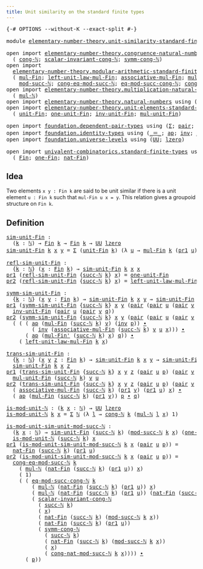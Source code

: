 ```yaml
---
title: Unit similarity on the standard finite types
---
```


<pre class="Agda"><a id="70" class="Symbol">{-#</a> <a id="74" class="Keyword">OPTIONS</a> <a id="82" class="Pragma">--without-K</a> <a id="94" class="Pragma">--exact-split</a> <a id="108" class="Symbol">#-}</a>

<a id="113" class="Keyword">module</a> <a id="120" href="elementary-number-theory.unit-similarity-standard-finite-types.html" class="Module">elementary-number-theory.unit-similarity-standard-finite-types</a> <a id="183" class="Keyword">where</a>

<a id="190" class="Keyword">open</a> <a id="195" class="Keyword">import</a> <a id="202" href="elementary-number-theory.congruence-natural-numbers.html" class="Module">elementary-number-theory.congruence-natural-numbers</a> <a id="254" class="Keyword">using</a>
  <a id="262" class="Symbol">(</a> <a id="264" href="elementary-number-theory.congruence-natural-numbers.html#1636" class="Function">cong-ℕ</a><a id="270" class="Symbol">;</a> <a id="272" href="elementary-number-theory.congruence-natural-numbers.html#5412" class="Function">scalar-invariant-cong-ℕ</a><a id="295" class="Symbol">;</a> <a id="297" href="elementary-number-theory.congruence-natural-numbers.html#2882" class="Function">symm-cong-ℕ</a><a id="308" class="Symbol">)</a>
<a id="310" class="Keyword">open</a> <a id="315" class="Keyword">import</a>
  <a id="324" href="elementary-number-theory.modular-arithmetic-standard-finite-types.html" class="Module">elementary-number-theory.modular-arithmetic-standard-finite-types</a> <a id="390" class="Keyword">using</a>
  <a id="398" class="Symbol">(</a> <a id="400" href="elementary-number-theory.modular-arithmetic-standard-finite-types.html#15234" class="Function">mul-Fin</a><a id="407" class="Symbol">;</a> <a id="409" href="elementary-number-theory.modular-arithmetic-standard-finite-types.html#18007" class="Function">left-unit-law-mul-Fin</a><a id="430" class="Symbol">;</a> <a id="432" href="elementary-number-theory.modular-arithmetic-standard-finite-types.html#15887" class="Function">associative-mul-Fin</a><a id="451" class="Symbol">;</a> <a id="453" href="elementary-number-theory.modular-arithmetic-standard-finite-types.html#15373" class="Function">mul-Fin&#39;</a><a id="461" class="Symbol">;</a>
    <a id="467" href="elementary-number-theory.modular-arithmetic-standard-finite-types.html#2844" class="Function">mod-succ-ℕ</a><a id="477" class="Symbol">;</a> <a id="479" href="elementary-number-theory.modular-arithmetic-standard-finite-types.html#4181" class="Function">cong-eq-mod-succ-ℕ</a><a id="497" class="Symbol">;</a> <a id="499" href="elementary-number-theory.modular-arithmetic-standard-finite-types.html#4527" class="Function">eq-mod-succ-cong-ℕ</a><a id="517" class="Symbol">;</a> <a id="519" href="elementary-number-theory.modular-arithmetic-standard-finite-types.html#3602" class="Function">cong-nat-mod-succ-ℕ</a><a id="538" class="Symbol">)</a>
<a id="540" class="Keyword">open</a> <a id="545" class="Keyword">import</a> <a id="552" href="elementary-number-theory.multiplication-natural-numbers.html" class="Module">elementary-number-theory.multiplication-natural-numbers</a> <a id="608" class="Keyword">using</a>
  <a id="616" class="Symbol">(</a> <a id="618" href="elementary-number-theory.multiplication-natural-numbers.html#1286" class="Function">mul-ℕ</a><a id="623" class="Symbol">)</a>
<a id="625" class="Keyword">open</a> <a id="630" class="Keyword">import</a> <a id="637" href="elementary-number-theory.natural-numbers.html" class="Module">elementary-number-theory.natural-numbers</a> <a id="678" class="Keyword">using</a> <a id="684" class="Symbol">(</a><a id="685" href="elementary-number-theory.natural-numbers.html#1530" class="Datatype">ℕ</a><a id="686" class="Symbol">;</a> <a id="688" href="elementary-number-theory.natural-numbers.html#1551" class="InductiveConstructor">zero-ℕ</a><a id="694" class="Symbol">;</a> <a id="696" href="elementary-number-theory.natural-numbers.html#1564" class="InductiveConstructor">succ-ℕ</a><a id="702" class="Symbol">)</a>
<a id="704" class="Keyword">open</a> <a id="709" class="Keyword">import</a> <a id="716" href="elementary-number-theory.unit-elements-standard-finite-types.html" class="Module">elementary-number-theory.unit-elements-standard-finite-types</a> <a id="777" class="Keyword">using</a>
  <a id="785" class="Symbol">(</a> <a id="787" href="elementary-number-theory.unit-elements-standard-finite-types.html#1402" class="Function">unit-Fin</a><a id="795" class="Symbol">;</a> <a id="797" href="elementary-number-theory.unit-elements-standard-finite-types.html#1623" class="Function">one-unit-Fin</a><a id="809" class="Symbol">;</a> <a id="811" href="elementary-number-theory.unit-elements-standard-finite-types.html#3281" class="Function">inv-unit-Fin</a><a id="823" class="Symbol">;</a> <a id="825" href="elementary-number-theory.unit-elements-standard-finite-types.html#3052" class="Function">mul-unit-Fin</a><a id="837" class="Symbol">)</a>

<a id="840" class="Keyword">open</a> <a id="845" class="Keyword">import</a> <a id="852" href="foundation.dependent-pair-types.html" class="Module">foundation.dependent-pair-types</a> <a id="884" class="Keyword">using</a> <a id="890" class="Symbol">(</a><a id="891" href="foundation-core.dependent-pair-types.html#515" class="Record">Σ</a><a id="892" class="Symbol">;</a> <a id="894" href="foundation-core.dependent-pair-types.html#588" class="InductiveConstructor">pair</a><a id="898" class="Symbol">;</a> <a id="900" href="foundation-core.dependent-pair-types.html#605" class="Field">pr1</a><a id="903" class="Symbol">;</a> <a id="905" href="foundation-core.dependent-pair-types.html#617" class="Field">pr2</a><a id="908" class="Symbol">)</a>
<a id="910" class="Keyword">open</a> <a id="915" class="Keyword">import</a> <a id="922" href="foundation.identity-types.html" class="Module">foundation.identity-types</a> <a id="948" class="Keyword">using</a> <a id="954" class="Symbol">(</a><a id="955" href="foundation-core.identity-types.html#1865" class="Function Operator">_＝_</a><a id="958" class="Symbol">;</a> <a id="960" href="foundation-core.identity-types.html#4003" class="Function">ap</a><a id="962" class="Symbol">;</a> <a id="964" href="foundation-core.identity-types.html#2729" class="Function">inv</a><a id="967" class="Symbol">;</a> <a id="969" href="foundation-core.identity-types.html#2425" class="Function Operator">_∙_</a><a id="972" class="Symbol">)</a>
<a id="974" class="Keyword">open</a> <a id="979" class="Keyword">import</a> <a id="986" href="foundation.universe-levels.html" class="Module">foundation.universe-levels</a> <a id="1013" class="Keyword">using</a> <a id="1019" class="Symbol">(</a><a id="1020" href="foundation-core.universe-levels.html#235" class="Primitive">UU</a><a id="1022" class="Symbol">;</a> <a id="1024" href="Agda.Primitive.html#764" class="Primitive">lzero</a><a id="1029" class="Symbol">)</a>

<a id="1032" class="Keyword">open</a> <a id="1037" class="Keyword">import</a> <a id="1044" href="univalent-combinatorics.standard-finite-types.html" class="Module">univalent-combinatorics.standard-finite-types</a> <a id="1090" class="Keyword">using</a>
  <a id="1098" class="Symbol">(</a> <a id="1100" href="univalent-combinatorics.standard-finite-types.html#2396" class="Function">Fin</a><a id="1103" class="Symbol">;</a> <a id="1105" href="univalent-combinatorics.standard-finite-types.html#8193" class="Function">one-Fin</a><a id="1112" class="Symbol">;</a> <a id="1114" href="univalent-combinatorics.standard-finite-types.html#5342" class="Function">nat-Fin</a><a id="1121" class="Symbol">)</a>
</pre>
## Idea

Two elements `x y : Fin k` are said to be unit similar if there is a unit element `u : Fin k` such that `mul-Fin u x = y`. This relation gives a groupoid structure on `Fin k`.

## Definition

<pre class="Agda"><a id="sim-unit-Fin"></a><a id="1337" href="elementary-number-theory.unit-similarity-standard-finite-types.html#1337" class="Function">sim-unit-Fin</a> <a id="1350" class="Symbol">:</a>
  <a id="1354" class="Symbol">(</a><a id="1355" href="elementary-number-theory.unit-similarity-standard-finite-types.html#1355" class="Bound">k</a> <a id="1357" class="Symbol">:</a> <a id="1359" href="elementary-number-theory.natural-numbers.html#1530" class="Datatype">ℕ</a><a id="1360" class="Symbol">)</a> <a id="1362" class="Symbol">→</a> <a id="1364" href="univalent-combinatorics.standard-finite-types.html#2396" class="Function">Fin</a> <a id="1368" href="elementary-number-theory.unit-similarity-standard-finite-types.html#1355" class="Bound">k</a> <a id="1370" class="Symbol">→</a> <a id="1372" href="univalent-combinatorics.standard-finite-types.html#2396" class="Function">Fin</a> <a id="1376" href="elementary-number-theory.unit-similarity-standard-finite-types.html#1355" class="Bound">k</a> <a id="1378" class="Symbol">→</a> <a id="1380" href="foundation-core.universe-levels.html#235" class="Primitive">UU</a> <a id="1383" href="Agda.Primitive.html#764" class="Primitive">lzero</a>
<a id="1389" href="elementary-number-theory.unit-similarity-standard-finite-types.html#1337" class="Function">sim-unit-Fin</a> <a id="1402" href="elementary-number-theory.unit-similarity-standard-finite-types.html#1402" class="Bound">k</a> <a id="1404" href="elementary-number-theory.unit-similarity-standard-finite-types.html#1404" class="Bound">x</a> <a id="1406" href="elementary-number-theory.unit-similarity-standard-finite-types.html#1406" class="Bound">y</a> <a id="1408" class="Symbol">=</a> <a id="1410" href="foundation-core.dependent-pair-types.html#515" class="Record">Σ</a> <a id="1412" class="Symbol">(</a><a id="1413" href="elementary-number-theory.unit-elements-standard-finite-types.html#1402" class="Function">unit-Fin</a> <a id="1422" href="elementary-number-theory.unit-similarity-standard-finite-types.html#1402" class="Bound">k</a><a id="1423" class="Symbol">)</a> <a id="1425" class="Symbol">(λ</a> <a id="1428" href="elementary-number-theory.unit-similarity-standard-finite-types.html#1428" class="Bound">u</a> <a id="1430" class="Symbol">→</a> <a id="1432" href="elementary-number-theory.modular-arithmetic-standard-finite-types.html#15234" class="Function">mul-Fin</a> <a id="1440" href="elementary-number-theory.unit-similarity-standard-finite-types.html#1402" class="Bound">k</a> <a id="1442" class="Symbol">(</a><a id="1443" href="foundation-core.dependent-pair-types.html#605" class="Field">pr1</a> <a id="1447" href="elementary-number-theory.unit-similarity-standard-finite-types.html#1428" class="Bound">u</a><a id="1448" class="Symbol">)</a> <a id="1450" href="elementary-number-theory.unit-similarity-standard-finite-types.html#1404" class="Bound">x</a> <a id="1452" href="foundation-core.identity-types.html#1865" class="Function Operator">＝</a> <a id="1454" href="elementary-number-theory.unit-similarity-standard-finite-types.html#1406" class="Bound">y</a><a id="1455" class="Symbol">)</a>

<a id="refl-sim-unit-Fin"></a><a id="1458" href="elementary-number-theory.unit-similarity-standard-finite-types.html#1458" class="Function">refl-sim-unit-Fin</a> <a id="1476" class="Symbol">:</a>
  <a id="1480" class="Symbol">{</a><a id="1481" href="elementary-number-theory.unit-similarity-standard-finite-types.html#1481" class="Bound">k</a> <a id="1483" class="Symbol">:</a> <a id="1485" href="elementary-number-theory.natural-numbers.html#1530" class="Datatype">ℕ</a><a id="1486" class="Symbol">}</a> <a id="1488" class="Symbol">(</a><a id="1489" href="elementary-number-theory.unit-similarity-standard-finite-types.html#1489" class="Bound">x</a> <a id="1491" class="Symbol">:</a> <a id="1493" href="univalent-combinatorics.standard-finite-types.html#2396" class="Function">Fin</a> <a id="1497" href="elementary-number-theory.unit-similarity-standard-finite-types.html#1481" class="Bound">k</a><a id="1498" class="Symbol">)</a> <a id="1500" class="Symbol">→</a> <a id="1502" href="elementary-number-theory.unit-similarity-standard-finite-types.html#1337" class="Function">sim-unit-Fin</a> <a id="1515" href="elementary-number-theory.unit-similarity-standard-finite-types.html#1481" class="Bound">k</a> <a id="1517" href="elementary-number-theory.unit-similarity-standard-finite-types.html#1489" class="Bound">x</a> <a id="1519" href="elementary-number-theory.unit-similarity-standard-finite-types.html#1489" class="Bound">x</a>
<a id="1521" href="foundation-core.dependent-pair-types.html#605" class="Field">pr1</a> <a id="1525" class="Symbol">(</a><a id="1526" href="elementary-number-theory.unit-similarity-standard-finite-types.html#1458" class="Function">refl-sim-unit-Fin</a> <a id="1544" class="Symbol">{</a><a id="1545" href="elementary-number-theory.natural-numbers.html#1564" class="InductiveConstructor">succ-ℕ</a> <a id="1552" href="elementary-number-theory.unit-similarity-standard-finite-types.html#1552" class="Bound">k</a><a id="1553" class="Symbol">}</a> <a id="1555" href="elementary-number-theory.unit-similarity-standard-finite-types.html#1555" class="Bound">x</a><a id="1556" class="Symbol">)</a> <a id="1558" class="Symbol">=</a> <a id="1560" href="elementary-number-theory.unit-elements-standard-finite-types.html#1623" class="Function">one-unit-Fin</a>
<a id="1573" href="foundation-core.dependent-pair-types.html#617" class="Field">pr2</a> <a id="1577" class="Symbol">(</a><a id="1578" href="elementary-number-theory.unit-similarity-standard-finite-types.html#1458" class="Function">refl-sim-unit-Fin</a> <a id="1596" class="Symbol">{</a><a id="1597" href="elementary-number-theory.natural-numbers.html#1564" class="InductiveConstructor">succ-ℕ</a> <a id="1604" href="elementary-number-theory.unit-similarity-standard-finite-types.html#1604" class="Bound">k</a><a id="1605" class="Symbol">}</a> <a id="1607" href="elementary-number-theory.unit-similarity-standard-finite-types.html#1607" class="Bound">x</a><a id="1608" class="Symbol">)</a> <a id="1610" class="Symbol">=</a> <a id="1612" href="elementary-number-theory.modular-arithmetic-standard-finite-types.html#18007" class="Function">left-unit-law-mul-Fin</a> <a id="1634" href="elementary-number-theory.unit-similarity-standard-finite-types.html#1604" class="Bound">k</a> <a id="1636" href="elementary-number-theory.unit-similarity-standard-finite-types.html#1607" class="Bound">x</a>

<a id="symm-sim-unit-Fin"></a><a id="1639" href="elementary-number-theory.unit-similarity-standard-finite-types.html#1639" class="Function">symm-sim-unit-Fin</a> <a id="1657" class="Symbol">:</a>
  <a id="1661" class="Symbol">{</a><a id="1662" href="elementary-number-theory.unit-similarity-standard-finite-types.html#1662" class="Bound">k</a> <a id="1664" class="Symbol">:</a> <a id="1666" href="elementary-number-theory.natural-numbers.html#1530" class="Datatype">ℕ</a><a id="1667" class="Symbol">}</a> <a id="1669" class="Symbol">(</a><a id="1670" href="elementary-number-theory.unit-similarity-standard-finite-types.html#1670" class="Bound">x</a> <a id="1672" href="elementary-number-theory.unit-similarity-standard-finite-types.html#1672" class="Bound">y</a> <a id="1674" class="Symbol">:</a> <a id="1676" href="univalent-combinatorics.standard-finite-types.html#2396" class="Function">Fin</a> <a id="1680" href="elementary-number-theory.unit-similarity-standard-finite-types.html#1662" class="Bound">k</a><a id="1681" class="Symbol">)</a> <a id="1683" class="Symbol">→</a> <a id="1685" href="elementary-number-theory.unit-similarity-standard-finite-types.html#1337" class="Function">sim-unit-Fin</a> <a id="1698" href="elementary-number-theory.unit-similarity-standard-finite-types.html#1662" class="Bound">k</a> <a id="1700" href="elementary-number-theory.unit-similarity-standard-finite-types.html#1670" class="Bound">x</a> <a id="1702" href="elementary-number-theory.unit-similarity-standard-finite-types.html#1672" class="Bound">y</a> <a id="1704" class="Symbol">→</a> <a id="1706" href="elementary-number-theory.unit-similarity-standard-finite-types.html#1337" class="Function">sim-unit-Fin</a> <a id="1719" href="elementary-number-theory.unit-similarity-standard-finite-types.html#1662" class="Bound">k</a> <a id="1721" href="elementary-number-theory.unit-similarity-standard-finite-types.html#1672" class="Bound">y</a> <a id="1723" href="elementary-number-theory.unit-similarity-standard-finite-types.html#1670" class="Bound">x</a>
<a id="1725" href="foundation-core.dependent-pair-types.html#605" class="Field">pr1</a> <a id="1729" class="Symbol">(</a><a id="1730" href="elementary-number-theory.unit-similarity-standard-finite-types.html#1639" class="Function">symm-sim-unit-Fin</a> <a id="1748" class="Symbol">{</a><a id="1749" href="elementary-number-theory.natural-numbers.html#1564" class="InductiveConstructor">succ-ℕ</a> <a id="1756" href="elementary-number-theory.unit-similarity-standard-finite-types.html#1756" class="Bound">k</a><a id="1757" class="Symbol">}</a> <a id="1759" href="elementary-number-theory.unit-similarity-standard-finite-types.html#1759" class="Bound">x</a> <a id="1761" href="elementary-number-theory.unit-similarity-standard-finite-types.html#1761" class="Bound">y</a> <a id="1763" class="Symbol">(</a><a id="1764" href="foundation-core.dependent-pair-types.html#588" class="InductiveConstructor">pair</a> <a id="1769" class="Symbol">(</a><a id="1770" href="foundation-core.dependent-pair-types.html#588" class="InductiveConstructor">pair</a> <a id="1775" href="elementary-number-theory.unit-similarity-standard-finite-types.html#1775" class="Bound">u</a> <a id="1777" class="Symbol">(</a><a id="1778" href="foundation-core.dependent-pair-types.html#588" class="InductiveConstructor">pair</a> <a id="1783" href="elementary-number-theory.unit-similarity-standard-finite-types.html#1783" class="Bound">v</a> <a id="1785" href="elementary-number-theory.unit-similarity-standard-finite-types.html#1785" class="Bound">q</a><a id="1786" class="Symbol">))</a> <a id="1789" href="elementary-number-theory.unit-similarity-standard-finite-types.html#1789" class="Bound">p</a><a id="1790" class="Symbol">))</a> <a id="1793" class="Symbol">=</a>
  <a id="1797" href="elementary-number-theory.unit-elements-standard-finite-types.html#3281" class="Function">inv-unit-Fin</a> <a id="1810" class="Symbol">(</a><a id="1811" href="foundation-core.dependent-pair-types.html#588" class="InductiveConstructor">pair</a> <a id="1816" href="elementary-number-theory.unit-similarity-standard-finite-types.html#1775" class="Bound">u</a> <a id="1818" class="Symbol">(</a><a id="1819" href="foundation-core.dependent-pair-types.html#588" class="InductiveConstructor">pair</a> <a id="1824" href="elementary-number-theory.unit-similarity-standard-finite-types.html#1783" class="Bound">v</a> <a id="1826" href="elementary-number-theory.unit-similarity-standard-finite-types.html#1785" class="Bound">q</a><a id="1827" class="Symbol">))</a>
<a id="1830" href="foundation-core.dependent-pair-types.html#617" class="Field">pr2</a> <a id="1834" class="Symbol">(</a><a id="1835" href="elementary-number-theory.unit-similarity-standard-finite-types.html#1639" class="Function">symm-sim-unit-Fin</a> <a id="1853" class="Symbol">{</a><a id="1854" href="elementary-number-theory.natural-numbers.html#1564" class="InductiveConstructor">succ-ℕ</a> <a id="1861" href="elementary-number-theory.unit-similarity-standard-finite-types.html#1861" class="Bound">k</a><a id="1862" class="Symbol">}</a> <a id="1864" href="elementary-number-theory.unit-similarity-standard-finite-types.html#1864" class="Bound">x</a> <a id="1866" href="elementary-number-theory.unit-similarity-standard-finite-types.html#1866" class="Bound">y</a> <a id="1868" class="Symbol">(</a><a id="1869" href="foundation-core.dependent-pair-types.html#588" class="InductiveConstructor">pair</a> <a id="1874" class="Symbol">(</a><a id="1875" href="foundation-core.dependent-pair-types.html#588" class="InductiveConstructor">pair</a> <a id="1880" href="elementary-number-theory.unit-similarity-standard-finite-types.html#1880" class="Bound">u</a> <a id="1882" class="Symbol">(</a><a id="1883" href="foundation-core.dependent-pair-types.html#588" class="InductiveConstructor">pair</a> <a id="1888" href="elementary-number-theory.unit-similarity-standard-finite-types.html#1888" class="Bound">v</a> <a id="1890" href="elementary-number-theory.unit-similarity-standard-finite-types.html#1890" class="Bound">q</a><a id="1891" class="Symbol">))</a> <a id="1894" href="elementary-number-theory.unit-similarity-standard-finite-types.html#1894" class="Bound">p</a><a id="1895" class="Symbol">))</a> <a id="1898" class="Symbol">=</a>
  <a id="1902" class="Symbol">(</a> <a id="1904" class="Symbol">(</a> <a id="1906" class="Symbol">(</a> <a id="1908" href="foundation-core.identity-types.html#4003" class="Function">ap</a> <a id="1911" class="Symbol">(</a><a id="1912" href="elementary-number-theory.modular-arithmetic-standard-finite-types.html#15234" class="Function">mul-Fin</a> <a id="1920" class="Symbol">(</a><a id="1921" href="elementary-number-theory.natural-numbers.html#1564" class="InductiveConstructor">succ-ℕ</a> <a id="1928" href="elementary-number-theory.unit-similarity-standard-finite-types.html#1861" class="Bound">k</a><a id="1929" class="Symbol">)</a> <a id="1931" href="elementary-number-theory.unit-similarity-standard-finite-types.html#1888" class="Bound">v</a><a id="1932" class="Symbol">)</a> <a id="1934" class="Symbol">(</a><a id="1935" href="foundation-core.identity-types.html#2729" class="Function">inv</a> <a id="1939" href="elementary-number-theory.unit-similarity-standard-finite-types.html#1894" class="Bound">p</a><a id="1940" class="Symbol">))</a> <a id="1943" href="foundation-core.identity-types.html#2425" class="Function Operator">∙</a>
        <a id="1953" class="Symbol">(</a> <a id="1955" href="foundation-core.identity-types.html#2729" class="Function">inv</a> <a id="1959" class="Symbol">(</a><a id="1960" href="elementary-number-theory.modular-arithmetic-standard-finite-types.html#15887" class="Function">associative-mul-Fin</a> <a id="1980" class="Symbol">(</a><a id="1981" href="elementary-number-theory.natural-numbers.html#1564" class="InductiveConstructor">succ-ℕ</a> <a id="1988" href="elementary-number-theory.unit-similarity-standard-finite-types.html#1861" class="Bound">k</a><a id="1989" class="Symbol">)</a> <a id="1991" href="elementary-number-theory.unit-similarity-standard-finite-types.html#1888" class="Bound">v</a> <a id="1993" href="elementary-number-theory.unit-similarity-standard-finite-types.html#1880" class="Bound">u</a> <a id="1995" href="elementary-number-theory.unit-similarity-standard-finite-types.html#1864" class="Bound">x</a><a id="1996" class="Symbol">)))</a> <a id="2000" href="foundation-core.identity-types.html#2425" class="Function Operator">∙</a>
      <a id="2008" class="Symbol">(</a> <a id="2010" href="foundation-core.identity-types.html#4003" class="Function">ap</a> <a id="2013" class="Symbol">(</a><a id="2014" href="elementary-number-theory.modular-arithmetic-standard-finite-types.html#15373" class="Function">mul-Fin&#39;</a> <a id="2023" class="Symbol">(</a><a id="2024" href="elementary-number-theory.natural-numbers.html#1564" class="InductiveConstructor">succ-ℕ</a> <a id="2031" href="elementary-number-theory.unit-similarity-standard-finite-types.html#1861" class="Bound">k</a><a id="2032" class="Symbol">)</a> <a id="2034" href="elementary-number-theory.unit-similarity-standard-finite-types.html#1864" class="Bound">x</a><a id="2035" class="Symbol">)</a> <a id="2037" href="elementary-number-theory.unit-similarity-standard-finite-types.html#1890" class="Bound">q</a><a id="2038" class="Symbol">))</a> <a id="2041" href="foundation-core.identity-types.html#2425" class="Function Operator">∙</a>
    <a id="2047" class="Symbol">(</a> <a id="2049" href="elementary-number-theory.modular-arithmetic-standard-finite-types.html#18007" class="Function">left-unit-law-mul-Fin</a> <a id="2071" href="elementary-number-theory.unit-similarity-standard-finite-types.html#1861" class="Bound">k</a> <a id="2073" href="elementary-number-theory.unit-similarity-standard-finite-types.html#1864" class="Bound">x</a><a id="2074" class="Symbol">)</a>

<a id="trans-sim-unit-Fin"></a><a id="2077" href="elementary-number-theory.unit-similarity-standard-finite-types.html#2077" class="Function">trans-sim-unit-Fin</a> <a id="2096" class="Symbol">:</a>
  <a id="2100" class="Symbol">{</a><a id="2101" href="elementary-number-theory.unit-similarity-standard-finite-types.html#2101" class="Bound">k</a> <a id="2103" class="Symbol">:</a> <a id="2105" href="elementary-number-theory.natural-numbers.html#1530" class="Datatype">ℕ</a><a id="2106" class="Symbol">}</a> <a id="2108" class="Symbol">(</a><a id="2109" href="elementary-number-theory.unit-similarity-standard-finite-types.html#2109" class="Bound">x</a> <a id="2111" href="elementary-number-theory.unit-similarity-standard-finite-types.html#2111" class="Bound">y</a> <a id="2113" href="elementary-number-theory.unit-similarity-standard-finite-types.html#2113" class="Bound">z</a> <a id="2115" class="Symbol">:</a> <a id="2117" href="univalent-combinatorics.standard-finite-types.html#2396" class="Function">Fin</a> <a id="2121" href="elementary-number-theory.unit-similarity-standard-finite-types.html#2101" class="Bound">k</a><a id="2122" class="Symbol">)</a> <a id="2124" class="Symbol">→</a> <a id="2126" href="elementary-number-theory.unit-similarity-standard-finite-types.html#1337" class="Function">sim-unit-Fin</a> <a id="2139" href="elementary-number-theory.unit-similarity-standard-finite-types.html#2101" class="Bound">k</a> <a id="2141" href="elementary-number-theory.unit-similarity-standard-finite-types.html#2109" class="Bound">x</a> <a id="2143" href="elementary-number-theory.unit-similarity-standard-finite-types.html#2111" class="Bound">y</a> <a id="2145" class="Symbol">→</a> <a id="2147" href="elementary-number-theory.unit-similarity-standard-finite-types.html#1337" class="Function">sim-unit-Fin</a> <a id="2160" href="elementary-number-theory.unit-similarity-standard-finite-types.html#2101" class="Bound">k</a> <a id="2162" href="elementary-number-theory.unit-similarity-standard-finite-types.html#2111" class="Bound">y</a> <a id="2164" href="elementary-number-theory.unit-similarity-standard-finite-types.html#2113" class="Bound">z</a> <a id="2166" class="Symbol">→</a>
  <a id="2170" href="elementary-number-theory.unit-similarity-standard-finite-types.html#1337" class="Function">sim-unit-Fin</a> <a id="2183" href="elementary-number-theory.unit-similarity-standard-finite-types.html#2101" class="Bound">k</a> <a id="2185" href="elementary-number-theory.unit-similarity-standard-finite-types.html#2109" class="Bound">x</a> <a id="2187" href="elementary-number-theory.unit-similarity-standard-finite-types.html#2113" class="Bound">z</a>
<a id="2189" href="foundation-core.dependent-pair-types.html#605" class="Field">pr1</a> <a id="2193" class="Symbol">(</a><a id="2194" href="elementary-number-theory.unit-similarity-standard-finite-types.html#2077" class="Function">trans-sim-unit-Fin</a> <a id="2213" class="Symbol">{</a><a id="2214" href="elementary-number-theory.natural-numbers.html#1564" class="InductiveConstructor">succ-ℕ</a> <a id="2221" href="elementary-number-theory.unit-similarity-standard-finite-types.html#2221" class="Bound">k</a><a id="2222" class="Symbol">}</a> <a id="2224" href="elementary-number-theory.unit-similarity-standard-finite-types.html#2224" class="Bound">x</a> <a id="2226" href="elementary-number-theory.unit-similarity-standard-finite-types.html#2226" class="Bound">y</a> <a id="2228" href="elementary-number-theory.unit-similarity-standard-finite-types.html#2228" class="Bound">z</a> <a id="2230" class="Symbol">(</a><a id="2231" href="foundation-core.dependent-pair-types.html#588" class="InductiveConstructor">pair</a> <a id="2236" href="elementary-number-theory.unit-similarity-standard-finite-types.html#2236" class="Bound">u</a> <a id="2238" href="elementary-number-theory.unit-similarity-standard-finite-types.html#2238" class="Bound">p</a><a id="2239" class="Symbol">)</a> <a id="2241" class="Symbol">(</a><a id="2242" href="foundation-core.dependent-pair-types.html#588" class="InductiveConstructor">pair</a> <a id="2247" href="elementary-number-theory.unit-similarity-standard-finite-types.html#2247" class="Bound">v</a> <a id="2249" href="elementary-number-theory.unit-similarity-standard-finite-types.html#2249" class="Bound">q</a><a id="2250" class="Symbol">))</a> <a id="2253" class="Symbol">=</a>
  <a id="2257" href="elementary-number-theory.unit-elements-standard-finite-types.html#3052" class="Function">mul-unit-Fin</a> <a id="2270" class="Symbol">(</a><a id="2271" href="elementary-number-theory.natural-numbers.html#1564" class="InductiveConstructor">succ-ℕ</a> <a id="2278" href="elementary-number-theory.unit-similarity-standard-finite-types.html#2221" class="Bound">k</a><a id="2279" class="Symbol">)</a> <a id="2281" href="elementary-number-theory.unit-similarity-standard-finite-types.html#2247" class="Bound">v</a> <a id="2283" href="elementary-number-theory.unit-similarity-standard-finite-types.html#2236" class="Bound">u</a>
<a id="2285" href="foundation-core.dependent-pair-types.html#617" class="Field">pr2</a> <a id="2289" class="Symbol">(</a><a id="2290" href="elementary-number-theory.unit-similarity-standard-finite-types.html#2077" class="Function">trans-sim-unit-Fin</a> <a id="2309" class="Symbol">{</a><a id="2310" href="elementary-number-theory.natural-numbers.html#1564" class="InductiveConstructor">succ-ℕ</a> <a id="2317" href="elementary-number-theory.unit-similarity-standard-finite-types.html#2317" class="Bound">k</a><a id="2318" class="Symbol">}</a> <a id="2320" href="elementary-number-theory.unit-similarity-standard-finite-types.html#2320" class="Bound">x</a> <a id="2322" href="elementary-number-theory.unit-similarity-standard-finite-types.html#2322" class="Bound">y</a> <a id="2324" href="elementary-number-theory.unit-similarity-standard-finite-types.html#2324" class="Bound">z</a> <a id="2326" class="Symbol">(</a><a id="2327" href="foundation-core.dependent-pair-types.html#588" class="InductiveConstructor">pair</a> <a id="2332" href="elementary-number-theory.unit-similarity-standard-finite-types.html#2332" class="Bound">u</a> <a id="2334" href="elementary-number-theory.unit-similarity-standard-finite-types.html#2334" class="Bound">p</a><a id="2335" class="Symbol">)</a> <a id="2337" class="Symbol">(</a><a id="2338" href="foundation-core.dependent-pair-types.html#588" class="InductiveConstructor">pair</a> <a id="2343" href="elementary-number-theory.unit-similarity-standard-finite-types.html#2343" class="Bound">v</a> <a id="2345" href="elementary-number-theory.unit-similarity-standard-finite-types.html#2345" class="Bound">q</a><a id="2346" class="Symbol">))</a> <a id="2349" class="Symbol">=</a>
  <a id="2353" class="Symbol">(</a> <a id="2355" href="elementary-number-theory.modular-arithmetic-standard-finite-types.html#15887" class="Function">associative-mul-Fin</a> <a id="2375" class="Symbol">(</a><a id="2376" href="elementary-number-theory.natural-numbers.html#1564" class="InductiveConstructor">succ-ℕ</a> <a id="2383" href="elementary-number-theory.unit-similarity-standard-finite-types.html#2317" class="Bound">k</a><a id="2384" class="Symbol">)</a> <a id="2386" class="Symbol">(</a><a id="2387" href="foundation-core.dependent-pair-types.html#605" class="Field">pr1</a> <a id="2391" href="elementary-number-theory.unit-similarity-standard-finite-types.html#2343" class="Bound">v</a><a id="2392" class="Symbol">)</a> <a id="2394" class="Symbol">(</a><a id="2395" href="foundation-core.dependent-pair-types.html#605" class="Field">pr1</a> <a id="2399" href="elementary-number-theory.unit-similarity-standard-finite-types.html#2332" class="Bound">u</a><a id="2400" class="Symbol">)</a> <a id="2402" href="elementary-number-theory.unit-similarity-standard-finite-types.html#2320" class="Bound">x</a><a id="2403" class="Symbol">)</a> <a id="2405" href="foundation-core.identity-types.html#2425" class="Function Operator">∙</a>
  <a id="2409" class="Symbol">(</a> <a id="2411" href="foundation-core.identity-types.html#4003" class="Function">ap</a> <a id="2414" class="Symbol">(</a><a id="2415" href="elementary-number-theory.modular-arithmetic-standard-finite-types.html#15234" class="Function">mul-Fin</a> <a id="2423" class="Symbol">(</a><a id="2424" href="elementary-number-theory.natural-numbers.html#1564" class="InductiveConstructor">succ-ℕ</a> <a id="2431" href="elementary-number-theory.unit-similarity-standard-finite-types.html#2317" class="Bound">k</a><a id="2432" class="Symbol">)</a> <a id="2434" class="Symbol">(</a><a id="2435" href="foundation-core.dependent-pair-types.html#605" class="Field">pr1</a> <a id="2439" href="elementary-number-theory.unit-similarity-standard-finite-types.html#2343" class="Bound">v</a><a id="2440" class="Symbol">))</a> <a id="2443" href="elementary-number-theory.unit-similarity-standard-finite-types.html#2334" class="Bound">p</a> <a id="2445" href="foundation-core.identity-types.html#2425" class="Function Operator">∙</a> <a id="2447" href="elementary-number-theory.unit-similarity-standard-finite-types.html#2345" class="Bound">q</a><a id="2448" class="Symbol">)</a>

<a id="is-mod-unit-ℕ"></a><a id="2451" href="elementary-number-theory.unit-similarity-standard-finite-types.html#2451" class="Function">is-mod-unit-ℕ</a> <a id="2465" class="Symbol">:</a> <a id="2467" class="Symbol">(</a><a id="2468" href="elementary-number-theory.unit-similarity-standard-finite-types.html#2468" class="Bound">k</a> <a id="2470" href="elementary-number-theory.unit-similarity-standard-finite-types.html#2470" class="Bound">x</a> <a id="2472" class="Symbol">:</a> <a id="2474" href="elementary-number-theory.natural-numbers.html#1530" class="Datatype">ℕ</a><a id="2475" class="Symbol">)</a> <a id="2477" class="Symbol">→</a> <a id="2479" href="foundation-core.universe-levels.html#235" class="Primitive">UU</a> <a id="2482" href="Agda.Primitive.html#764" class="Primitive">lzero</a>
<a id="2488" href="elementary-number-theory.unit-similarity-standard-finite-types.html#2451" class="Function">is-mod-unit-ℕ</a> <a id="2502" href="elementary-number-theory.unit-similarity-standard-finite-types.html#2502" class="Bound">k</a> <a id="2504" href="elementary-number-theory.unit-similarity-standard-finite-types.html#2504" class="Bound">x</a> <a id="2506" class="Symbol">=</a> <a id="2508" href="foundation-core.dependent-pair-types.html#515" class="Record">Σ</a> <a id="2510" href="elementary-number-theory.natural-numbers.html#1530" class="Datatype">ℕ</a> <a id="2512" class="Symbol">(λ</a> <a id="2515" href="elementary-number-theory.unit-similarity-standard-finite-types.html#2515" class="Bound">l</a> <a id="2517" class="Symbol">→</a> <a id="2519" href="elementary-number-theory.congruence-natural-numbers.html#1636" class="Function">cong-ℕ</a> <a id="2526" href="elementary-number-theory.unit-similarity-standard-finite-types.html#2502" class="Bound">k</a> <a id="2528" class="Symbol">(</a><a id="2529" href="elementary-number-theory.multiplication-natural-numbers.html#1286" class="Function">mul-ℕ</a> <a id="2535" href="elementary-number-theory.unit-similarity-standard-finite-types.html#2515" class="Bound">l</a> <a id="2537" href="elementary-number-theory.unit-similarity-standard-finite-types.html#2504" class="Bound">x</a><a id="2538" class="Symbol">)</a> <a id="2540" class="Number">1</a><a id="2541" class="Symbol">)</a>

<a id="is-mod-unit-sim-unit-mod-succ-ℕ"></a><a id="2544" href="elementary-number-theory.unit-similarity-standard-finite-types.html#2544" class="Function">is-mod-unit-sim-unit-mod-succ-ℕ</a> <a id="2576" class="Symbol">:</a>
  <a id="2580" class="Symbol">(</a><a id="2581" href="elementary-number-theory.unit-similarity-standard-finite-types.html#2581" class="Bound">k</a> <a id="2583" href="elementary-number-theory.unit-similarity-standard-finite-types.html#2583" class="Bound">x</a> <a id="2585" class="Symbol">:</a> <a id="2587" href="elementary-number-theory.natural-numbers.html#1530" class="Datatype">ℕ</a><a id="2588" class="Symbol">)</a> <a id="2590" class="Symbol">→</a> <a id="2592" href="elementary-number-theory.unit-similarity-standard-finite-types.html#1337" class="Function">sim-unit-Fin</a> <a id="2605" class="Symbol">(</a><a id="2606" href="elementary-number-theory.natural-numbers.html#1564" class="InductiveConstructor">succ-ℕ</a> <a id="2613" href="elementary-number-theory.unit-similarity-standard-finite-types.html#2581" class="Bound">k</a><a id="2614" class="Symbol">)</a> <a id="2616" class="Symbol">(</a><a id="2617" href="elementary-number-theory.modular-arithmetic-standard-finite-types.html#2844" class="Function">mod-succ-ℕ</a> <a id="2628" href="elementary-number-theory.unit-similarity-standard-finite-types.html#2581" class="Bound">k</a> <a id="2630" href="elementary-number-theory.unit-similarity-standard-finite-types.html#2583" class="Bound">x</a><a id="2631" class="Symbol">)</a> <a id="2633" class="Symbol">(</a><a id="2634" href="univalent-combinatorics.standard-finite-types.html#8193" class="Function">one-Fin</a> <a id="2642" href="elementary-number-theory.unit-similarity-standard-finite-types.html#2581" class="Bound">k</a><a id="2643" class="Symbol">)</a> <a id="2645" class="Symbol">→</a>
  <a id="2649" href="elementary-number-theory.unit-similarity-standard-finite-types.html#2451" class="Function">is-mod-unit-ℕ</a> <a id="2663" class="Symbol">(</a><a id="2664" href="elementary-number-theory.natural-numbers.html#1564" class="InductiveConstructor">succ-ℕ</a> <a id="2671" href="elementary-number-theory.unit-similarity-standard-finite-types.html#2581" class="Bound">k</a><a id="2672" class="Symbol">)</a> <a id="2674" href="elementary-number-theory.unit-similarity-standard-finite-types.html#2583" class="Bound">x</a>
<a id="2676" href="foundation-core.dependent-pair-types.html#605" class="Field">pr1</a> <a id="2680" class="Symbol">(</a><a id="2681" href="elementary-number-theory.unit-similarity-standard-finite-types.html#2544" class="Function">is-mod-unit-sim-unit-mod-succ-ℕ</a> <a id="2713" href="elementary-number-theory.unit-similarity-standard-finite-types.html#2713" class="Bound">k</a> <a id="2715" href="elementary-number-theory.unit-similarity-standard-finite-types.html#2715" class="Bound">x</a> <a id="2717" class="Symbol">(</a><a id="2718" href="foundation-core.dependent-pair-types.html#588" class="InductiveConstructor">pair</a> <a id="2723" href="elementary-number-theory.unit-similarity-standard-finite-types.html#2723" class="Bound">u</a> <a id="2725" href="elementary-number-theory.unit-similarity-standard-finite-types.html#2725" class="Bound">p</a><a id="2726" class="Symbol">))</a> <a id="2729" class="Symbol">=</a>
  <a id="2733" href="univalent-combinatorics.standard-finite-types.html#5342" class="Function">nat-Fin</a> <a id="2741" class="Symbol">(</a><a id="2742" href="elementary-number-theory.natural-numbers.html#1564" class="InductiveConstructor">succ-ℕ</a> <a id="2749" href="elementary-number-theory.unit-similarity-standard-finite-types.html#2713" class="Bound">k</a><a id="2750" class="Symbol">)</a> <a id="2752" class="Symbol">(</a><a id="2753" href="foundation-core.dependent-pair-types.html#605" class="Field">pr1</a> <a id="2757" href="elementary-number-theory.unit-similarity-standard-finite-types.html#2723" class="Bound">u</a><a id="2758" class="Symbol">)</a>
<a id="2760" href="foundation-core.dependent-pair-types.html#617" class="Field">pr2</a> <a id="2764" class="Symbol">(</a><a id="2765" href="elementary-number-theory.unit-similarity-standard-finite-types.html#2544" class="Function">is-mod-unit-sim-unit-mod-succ-ℕ</a> <a id="2797" href="elementary-number-theory.unit-similarity-standard-finite-types.html#2797" class="Bound">k</a> <a id="2799" href="elementary-number-theory.unit-similarity-standard-finite-types.html#2799" class="Bound">x</a> <a id="2801" class="Symbol">(</a><a id="2802" href="foundation-core.dependent-pair-types.html#588" class="InductiveConstructor">pair</a> <a id="2807" href="elementary-number-theory.unit-similarity-standard-finite-types.html#2807" class="Bound">u</a> <a id="2809" href="elementary-number-theory.unit-similarity-standard-finite-types.html#2809" class="Bound">p</a><a id="2810" class="Symbol">))</a> <a id="2813" class="Symbol">=</a>
  <a id="2817" href="elementary-number-theory.modular-arithmetic-standard-finite-types.html#4181" class="Function">cong-eq-mod-succ-ℕ</a> <a id="2836" href="elementary-number-theory.unit-similarity-standard-finite-types.html#2797" class="Bound">k</a>
    <a id="2842" class="Symbol">(</a> <a id="2844" href="elementary-number-theory.multiplication-natural-numbers.html#1286" class="Function">mul-ℕ</a> <a id="2850" class="Symbol">(</a><a id="2851" href="univalent-combinatorics.standard-finite-types.html#5342" class="Function">nat-Fin</a> <a id="2859" class="Symbol">(</a><a id="2860" href="elementary-number-theory.natural-numbers.html#1564" class="InductiveConstructor">succ-ℕ</a> <a id="2867" href="elementary-number-theory.unit-similarity-standard-finite-types.html#2797" class="Bound">k</a><a id="2868" class="Symbol">)</a> <a id="2870" class="Symbol">(</a><a id="2871" href="foundation-core.dependent-pair-types.html#605" class="Field">pr1</a> <a id="2875" href="elementary-number-theory.unit-similarity-standard-finite-types.html#2807" class="Bound">u</a><a id="2876" class="Symbol">))</a> <a id="2879" href="elementary-number-theory.unit-similarity-standard-finite-types.html#2799" class="Bound">x</a><a id="2880" class="Symbol">)</a>
    <a id="2886" class="Symbol">(</a> <a id="2888" class="Number">1</a><a id="2889" class="Symbol">)</a>
    <a id="2895" class="Symbol">(</a> <a id="2897" class="Symbol">(</a> <a id="2899" href="elementary-number-theory.modular-arithmetic-standard-finite-types.html#4527" class="Function">eq-mod-succ-cong-ℕ</a> <a id="2918" href="elementary-number-theory.unit-similarity-standard-finite-types.html#2797" class="Bound">k</a>
        <a id="2928" class="Symbol">(</a> <a id="2930" href="elementary-number-theory.multiplication-natural-numbers.html#1286" class="Function">mul-ℕ</a> <a id="2936" class="Symbol">(</a><a id="2937" href="univalent-combinatorics.standard-finite-types.html#5342" class="Function">nat-Fin</a> <a id="2945" class="Symbol">(</a><a id="2946" href="elementary-number-theory.natural-numbers.html#1564" class="InductiveConstructor">succ-ℕ</a> <a id="2953" href="elementary-number-theory.unit-similarity-standard-finite-types.html#2797" class="Bound">k</a><a id="2954" class="Symbol">)</a> <a id="2956" class="Symbol">(</a><a id="2957" href="foundation-core.dependent-pair-types.html#605" class="Field">pr1</a> <a id="2961" href="elementary-number-theory.unit-similarity-standard-finite-types.html#2807" class="Bound">u</a><a id="2962" class="Symbol">))</a> <a id="2965" href="elementary-number-theory.unit-similarity-standard-finite-types.html#2799" class="Bound">x</a><a id="2966" class="Symbol">)</a>
        <a id="2976" class="Symbol">(</a> <a id="2978" href="elementary-number-theory.multiplication-natural-numbers.html#1286" class="Function">mul-ℕ</a> <a id="2984" class="Symbol">(</a><a id="2985" href="univalent-combinatorics.standard-finite-types.html#5342" class="Function">nat-Fin</a> <a id="2993" class="Symbol">(</a><a id="2994" href="elementary-number-theory.natural-numbers.html#1564" class="InductiveConstructor">succ-ℕ</a> <a id="3001" href="elementary-number-theory.unit-similarity-standard-finite-types.html#2797" class="Bound">k</a><a id="3002" class="Symbol">)</a> <a id="3004" class="Symbol">(</a><a id="3005" href="foundation-core.dependent-pair-types.html#605" class="Field">pr1</a> <a id="3009" href="elementary-number-theory.unit-similarity-standard-finite-types.html#2807" class="Bound">u</a><a id="3010" class="Symbol">))</a> <a id="3013" class="Symbol">(</a><a id="3014" href="univalent-combinatorics.standard-finite-types.html#5342" class="Function">nat-Fin</a> <a id="3022" class="Symbol">(</a><a id="3023" href="elementary-number-theory.natural-numbers.html#1564" class="InductiveConstructor">succ-ℕ</a> <a id="3030" href="elementary-number-theory.unit-similarity-standard-finite-types.html#2797" class="Bound">k</a><a id="3031" class="Symbol">)</a> <a id="3033" class="Symbol">(</a><a id="3034" href="elementary-number-theory.modular-arithmetic-standard-finite-types.html#2844" class="Function">mod-succ-ℕ</a> <a id="3045" href="elementary-number-theory.unit-similarity-standard-finite-types.html#2797" class="Bound">k</a> <a id="3047" href="elementary-number-theory.unit-similarity-standard-finite-types.html#2799" class="Bound">x</a><a id="3048" class="Symbol">)))</a>
        <a id="3060" class="Symbol">(</a> <a id="3062" href="elementary-number-theory.congruence-natural-numbers.html#5412" class="Function">scalar-invariant-cong-ℕ</a>
          <a id="3096" class="Symbol">(</a> <a id="3098" href="elementary-number-theory.natural-numbers.html#1564" class="InductiveConstructor">succ-ℕ</a> <a id="3105" href="elementary-number-theory.unit-similarity-standard-finite-types.html#2797" class="Bound">k</a><a id="3106" class="Symbol">)</a>
          <a id="3118" class="Symbol">(</a> <a id="3120" href="elementary-number-theory.unit-similarity-standard-finite-types.html#2799" class="Bound">x</a><a id="3121" class="Symbol">)</a>
          <a id="3133" class="Symbol">(</a> <a id="3135" href="univalent-combinatorics.standard-finite-types.html#5342" class="Function">nat-Fin</a> <a id="3143" class="Symbol">(</a><a id="3144" href="elementary-number-theory.natural-numbers.html#1564" class="InductiveConstructor">succ-ℕ</a> <a id="3151" href="elementary-number-theory.unit-similarity-standard-finite-types.html#2797" class="Bound">k</a><a id="3152" class="Symbol">)</a> <a id="3154" class="Symbol">(</a><a id="3155" href="elementary-number-theory.modular-arithmetic-standard-finite-types.html#2844" class="Function">mod-succ-ℕ</a> <a id="3166" href="elementary-number-theory.unit-similarity-standard-finite-types.html#2797" class="Bound">k</a> <a id="3168" href="elementary-number-theory.unit-similarity-standard-finite-types.html#2799" class="Bound">x</a><a id="3169" class="Symbol">))</a>
          <a id="3182" class="Symbol">(</a> <a id="3184" href="univalent-combinatorics.standard-finite-types.html#5342" class="Function">nat-Fin</a> <a id="3192" class="Symbol">(</a><a id="3193" href="elementary-number-theory.natural-numbers.html#1564" class="InductiveConstructor">succ-ℕ</a> <a id="3200" href="elementary-number-theory.unit-similarity-standard-finite-types.html#2797" class="Bound">k</a><a id="3201" class="Symbol">)</a> <a id="3203" class="Symbol">(</a><a id="3204" href="foundation-core.dependent-pair-types.html#605" class="Field">pr1</a> <a id="3208" href="elementary-number-theory.unit-similarity-standard-finite-types.html#2807" class="Bound">u</a><a id="3209" class="Symbol">))</a>
          <a id="3222" class="Symbol">(</a> <a id="3224" href="elementary-number-theory.congruence-natural-numbers.html#2882" class="Function">symm-cong-ℕ</a>
            <a id="3248" class="Symbol">(</a> <a id="3250" href="elementary-number-theory.natural-numbers.html#1564" class="InductiveConstructor">succ-ℕ</a> <a id="3257" href="elementary-number-theory.unit-similarity-standard-finite-types.html#2797" class="Bound">k</a><a id="3258" class="Symbol">)</a>
            <a id="3272" class="Symbol">(</a> <a id="3274" href="univalent-combinatorics.standard-finite-types.html#5342" class="Function">nat-Fin</a> <a id="3282" class="Symbol">(</a><a id="3283" href="elementary-number-theory.natural-numbers.html#1564" class="InductiveConstructor">succ-ℕ</a> <a id="3290" href="elementary-number-theory.unit-similarity-standard-finite-types.html#2797" class="Bound">k</a><a id="3291" class="Symbol">)</a> <a id="3293" class="Symbol">(</a><a id="3294" href="elementary-number-theory.modular-arithmetic-standard-finite-types.html#2844" class="Function">mod-succ-ℕ</a> <a id="3305" href="elementary-number-theory.unit-similarity-standard-finite-types.html#2797" class="Bound">k</a> <a id="3307" href="elementary-number-theory.unit-similarity-standard-finite-types.html#2799" class="Bound">x</a><a id="3308" class="Symbol">))</a>
            <a id="3323" class="Symbol">(</a> <a id="3325" href="elementary-number-theory.unit-similarity-standard-finite-types.html#2799" class="Bound">x</a><a id="3326" class="Symbol">)</a>
            <a id="3340" class="Symbol">(</a> <a id="3342" href="elementary-number-theory.modular-arithmetic-standard-finite-types.html#3602" class="Function">cong-nat-mod-succ-ℕ</a> <a id="3362" href="elementary-number-theory.unit-similarity-standard-finite-types.html#2797" class="Bound">k</a> <a id="3364" href="elementary-number-theory.unit-similarity-standard-finite-types.html#2799" class="Bound">x</a><a id="3365" class="Symbol">))))</a> <a id="3370" href="foundation-core.identity-types.html#2425" class="Function Operator">∙</a>
      <a id="3378" class="Symbol">(</a> <a id="3380" href="elementary-number-theory.unit-similarity-standard-finite-types.html#2809" class="Bound">p</a><a id="3381" class="Symbol">))</a>
</pre>
